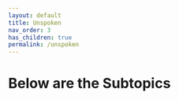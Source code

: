 ```yaml
---
layout: default
title: Unspoken
nav_order: 3
has_children: true
permalink: /unspoken
---
```


# Below are the Subtopics